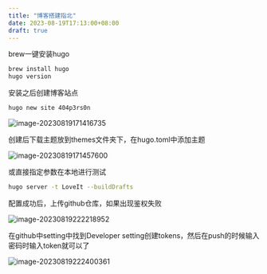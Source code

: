 ```yaml
---
title: "博客搭建指北"
date: 2023-08-19T17:13:00+08:00
draft: true
---
```


brew一键安装hugo

```bash
brew install hugo
hugo version
```

安装之后创建博客站点

```bash
hugo new site 404p3rs0n
```

![image-20230819171416735](/Users/21r000/21r000Sec/404p3rs0n/content/posts/博客搭建指北.images/image-20230819171416735.png)

创建后下载主题放到themes文件夹下，在hugo.toml中添加主题

![image-20230819171457600](/Users/21r000/21r000Sec/404p3rs0n/content/posts/博客搭建指北.images/image-20230819171457600.png)

或直接指定参数在本地进行测试

```bash
hugo server -t LoveIt --buildDrafts
```

配置成功后，上传github仓库，如果出现鉴权失败

![image-20230819222218952](/Users/21r000/21r000Sec/404p3rs0n/content/posts/博客搭建指北.images/image-20230819222218952.png)

在github中setting中找到Developer setting创建tokens，然后在push的时候输入密码时输入token就可以了

![image-20230819222400361](/Users/21r000/21r000Sec/404p3rs0n/content/posts/博客搭建指北.images/image-20230819222400361.png)
